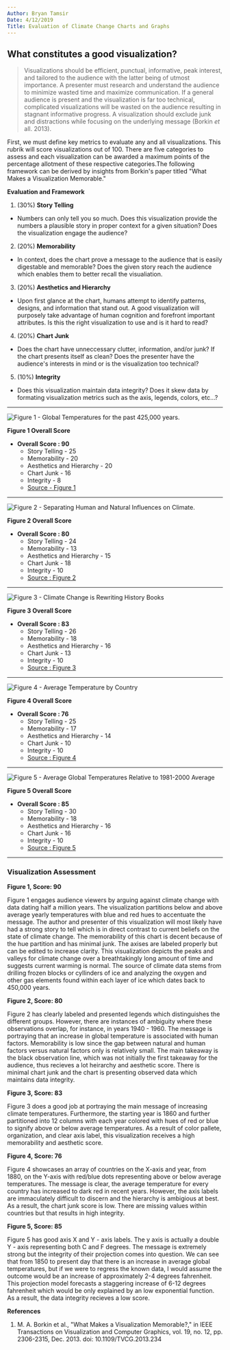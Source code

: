 ```yaml
---
Author: Bryan Tamsir
Date: 4/12/2019
Title: Evaluation of Climate Change Charts and Graphs
---
```


## What constitutes a good visualization? 

> Visualizations should be efficient, punctual, informative, peak interest, and tailored to the audience with the latter being of utmost importance. A presenter must research and understand the audience to minimize wasted time and maximize communication. If a general audience is present and the visualization is far too technical, complicated visualizations will be wasted on the audience resulting in stagnant informative progress. A visualization should exclude junk and distractions while focusing on the underlying message (Borkin *et* all. 2013). 

First, we must define key metrics to evaluate any and all visualizations. This rubrik will score visualizations out of 100. There are five categories to assess and each visualization can be awarded a maximum points of the percentage allotment of these respective categories.The following framework can be derived by insights from Borkin's paper titled "What Makes a Visualization Memorable." 

**Evaluation and Framework** 

1. (30%) **Story Telling** 
  + Numbers can only tell you so much. Does this visualization provide the numbers a plausible story in proper context for a given situation? Does the visualization engage the audience?   
2. (20%) **Memorability** 
  + In context, does the chart prove a message to the audience that is easily digestable and memorable? Does the given story reach the audience which enables them to better recall the visualiation. 
3. (20%) **Aesthetics and Hierarchy** 
  + Upon first glance at the chart, humans attempt to identify patterns, designs, and information that stand out. A good visualization will purposely take advantage of human cognition and forefront important attributes. Is this the right visualization to use and is it hard to read? 
4. (20%) **Chart Junk**
  + Does the chart have unneccessary clutter, information, and/or junk? If the chart presents itself as clean? Does the presenter have the audience's interests in mind or is the visualization too technical? 
5. (10%) **Integrity** 
  + Does this visualization maintain data integrity? Does it skew data by formating visualization metrics such as the axis, legends, colors, etc...? 



*** 



![Figure 1 - Global Temperatures for the past 425,000 years.](/Images/against.jpg)

**Figure 1 Overall Score**

* **Overall Score : 90**
    + Story Telling - 25 
    + Memorability - 20
    + Aesthetics and Hierarchy - 20
    + Chart Junk - 16
    + Integrity - 8
    + [Source - Figure 1](http://petesplace-peter.blogspot.com/2007/04/global-temperature-variation-for-past.html) 

***

![Figure 2 - Separating Human and Natural Influences on Climate.](/Images/humansnatural.png)

**Figure 2 Overall Score**

* **Overall Score : 80**
    + Story Telling - 24 
    + Memorability - 13
    + Aesthetics and Hierarchy - 15
    + Chart Junk - 18
    + Integrity - 10
    + [Source : Figure 2](https://archive.epa.gov/epa/climate-change-science/causes-climate-change.html)

***

![Figure 3 - Climate Change is Rewriting History Books](/Images/coolmonths.jpg) 

**Figure 3 Overall Score**

* **Overall Score : 83**
    + Story Telling - 26 
    + Memorability - 18
    + Aesthetics and Hierarchy - 16
    + Chart Junk - 13
    + Integrity - 10
    + [Source : Figure 3](https://www.climatecentral.org/news/628-months-since-the-world-had-cool-month-21365)

***

![Figure 4 - Average Temperature by Country](/Images/averagetemp.png?) 

**Figure 4 Overall Score**

* **Overall Score : 76**
    + Story Telling - 25 
    + Memorability - 17
    + Aesthetics and Hierarchy - 14
    + Chart Junk - 10
    + Integrity - 10
    + [Source : Figure 4](https://www.ncdc.noaa.gov/sotc/global/201813)


***

![Figure 5 - Average Global Temperatures Relative to 1981-2000 Average](/Images/voxprojected.jpg) 

**Figure 5 Overall Score**

* **Overall Score : 85**
    + Story Telling - 30 
    + Memorability - 18
    + Aesthetics and Hierarchy - 16
    + Chart Junk - 16
    + Integrity - 10
    + [Source : Figure 5](https://www.vox.com/2014/6/5/5779040/7-reasons-America-fail-global-warming)

***
### Visualization Assessment 

**Figure 1, Score: 90**

Figure 1 engages audience viewers by arguing against climate change with data dating half a million years. The visualization partitions below and above average yearly temperatures with blue and red hues to accentuate the message. The author and presenter of this visualization will most likely have had a strong story to tell which is in direct contrast to current beliefs on the state of climate change. The memorability of this chart is decent because of the hue partition and has minimal junk. The axises are labeled properly but can be edited to increase clarity. This visualization depicts the peaks and valleys for climate change over a breathtakingly long amount of time and suggests current warming is normal. The source of climate data stems from drilling frozen blocks or cyllinders of ice and analyzing the oxygen and other gas elements found within each layer of ice which dates back to 450,000 years.  

**Figure 2, Score: 80**

Figure 2 has clearly labeled and presented legends which distinguishes the different groups. However, there are instances of ambiguity where these observations overlap, for instance, in years 1940 - 1960. The message is portraying that an increase in global temperature is associated with human factors. Memorability is low since the gap between natural and human factors versus natural factors only is relatively small. The main takeaway is the black observation line, which was not initially the first takeaway for the audience, thus recieves a lot heirarchy and aesthetic score. There is minimal chart junk and the chart is presenting observed data which maintains data integrity. 

**Figure 3, Score: 83**

Figure 3 does a good job at portraying the main message of increasing climate temperatures. Furthermore, the starting year is 1860 and further partitioned into 12 columns with each year colored with hues of red or blue to signify above or below average temperatures. As a result of color pallete, organization, and clear axis label, this visualization receives a high memorability and aesthetic score. 


**Figure 4, Score: 76**

Figure 4 showcases an array of countries on the X-axis and year, from 1880, on the Y-axis with red/blue dots representing above or below average temperatures. The message is clear, the average temperature for every country has increased to dark red in recent years. However, the axis labels are immaculately difficult to discern and the hierarchy is ambigious at best. As a result, the chart junk score is low. There are missing values within countries but that results in high integrity. 

**Figure 5, Score: 85**

Figure 5 has good axis X and Y - axis labels. The y axis is actually a double Y - axis representing both C and F degrees. The message is extremely strong but the integrity of their projection comes into question. We can see that from 1850 to present day that there is an increase in average global temperatures, but if we were to regress the known data, I would assume the outcome would be an increase of approximately 2-4 degrees fahrenheit. This projection model forecasts a staggering increase of 6-12 degrees fahrenheit which would be only explained by an low exponential function. As a result, the data integrity recieves a low score. 





**References** 

1. M. A. Borkin et al., "What Makes a Visualization Memorable?," in IEEE Transactions on Visualization and Computer Graphics, vol. 19, no. 12, pp. 2306-2315, Dec. 2013.
doi: 10.1109/TVCG.2013.234
